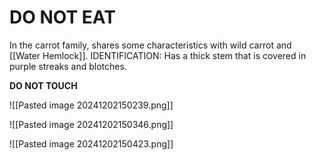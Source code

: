 # DO NOT EAT
In the carrot family, shares some characteristics with wild carrot and [[Water Hemlock]].
IDENTIFICATION: Has a thick stem that is covered in purple streaks and blotches.

**DO NOT TOUCH**

![[Pasted image 20241202150239.png]]

![[Pasted image 20241202150346.png]]

![[Pasted image 20241202150423.png]]